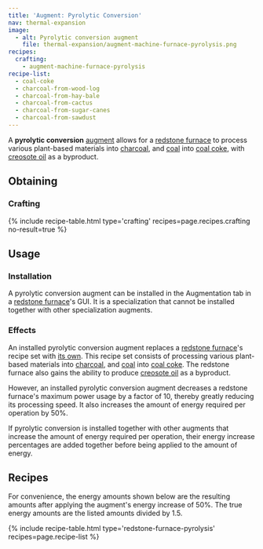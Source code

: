 ```yaml
---
title: 'Augment: Pyrolytic Conversion'
nav: thermal-expansion
image:
  - alt: Pyrolytic conversion augment
    file: thermal-expansion/augment-machine-furnace-pyrolysis.png
recipes:
  crafting:
    - augment-machine-furnace-pyrolysis
recipe-list:
  - coal-coke
  - charcoal-from-wood-log
  - charcoal-from-hay-bale
  - charcoal-from-cactus
  - charcoal-from-sugar-canes
  - charcoal-from-sawdust
---
```


A **pyrolytic conversion** [augment](/docs/augments/) allows for a [redstone
furnace](/docs/redstone-furnace/) to process various plant-based materials into
[charcoal](https://minecraft.gamepedia.com/Charcoal), and
[coal](https://minecraft.gamepedia.com/Coal) into [coal coke](/docs/coal-coke/),
with [creosote oil](/docs/creosote-oil/) as a byproduct.


Obtaining
---------

### Crafting
{% include recipe-table.html type='crafting' recipes=page.recipes.crafting no-result=true %}


Usage
-----

### Installation
A pyrolytic conversion augment can be installed in the Augmentation tab in a
[redstone furnace](/docs/redstone-furnace/)'s GUI. It is a specialization that
cannot be installed together with other specialization augments.

### Effects
An installed pyrolytic conversion augment replaces a [redstone
furnace](/docs/redstone-furnace/)'s recipe set with [its own](#recipes). This
recipe set consists of processing various plant-based materials into
[charcoal](https://minecraft.gamepedia.com/Charcoal), and
[coal](https://minecraft.gamepedia.com/Coal) into [coal coke](/docs/coal-coke/).
The redstone furnace also gains the ability to produce [creosote
oil](/docs/creosote-oil/) as a byproduct.

However, an installed pyrolytic conversion augment decreases a redstone
furnace's maximum power usage by a factor of 10, thereby greatly reducing its
processing speed. It also increases the amount of energy required per operation
by 50%.

If pyrolytic conversion is installed together with other augments that increase
the amount of energy required per operation, their energy increase percentages
are added together before being applied to the amount of energy.


Recipes
-------

For convenience, the energy amounts shown below are the resulting amounts after
applying the augment's energy increase of 50%. The true energy amounts are the
listed amounts divided by 1.5.

{% include recipe-table.html type='redstone-furnace-pyrolysis' recipes=page.recipe-list %}
